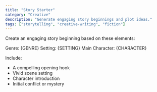 ```yaml
---
title: "Story Starter"
category: "Creative"
description: "Generate engaging story beginnings and plot ideas."
tags: ["storytelling", "creative-writing", "fiction"]
---
```


Create an engaging story beginning based on these elements:

Genre: {GENRE}
Setting: {SETTING}
Main Character: {CHARACTER}

Include:
- A compelling opening hook
- Vivid scene setting
- Character introduction
- Initial conflict or mystery